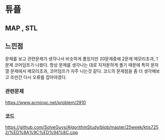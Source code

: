 # 튜플

## MAP , STL


## 느낀점
문제를 보고 관련문제가 생각나서 비슷하게 풀었지만 20문제중에 2문제 메모리초과, 1문제 코어덤프가 나왔다.
항상 문제를 생각나는 대로 지저분하게 풀기 때문에 특히 문자열 문제에서 메모리초과, 코어덤프가 자주 나는것 같다.
코드의 문제점을 좀 더 생각해보고 조만간 다시 오류를 잡아야겠다.

        
### 관련문제
https://www.acmicpc.net/problem/2910

### 코드
https://github.com/SolveGuys/AlgorithmStudy/blob/master/25week/ktjs7252/%ED%8A%9C%ED%94%8C.cpp

  
